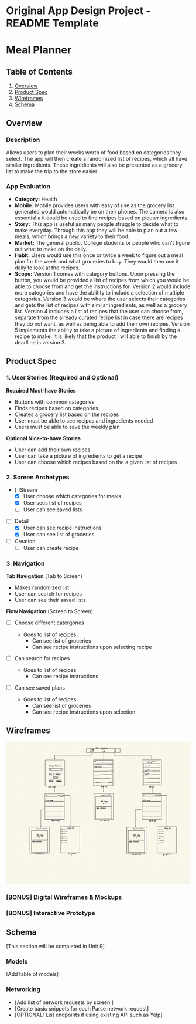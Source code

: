 Original App Design Project - README Template
===

# Meal Planner

## Table of Contents

1. [Overview](#Overview)
2. [Product Spec](#Product-Spec)
3. [Wireframes](#Wireframes)
4. [Schema](#Schema)

## Overview

### Description

Allows users to plan their weeks worth of food based on categories they select. The app will then create a randomized list of recipes, which all have similar ingredients. These ingredients will also be presented as a grocery list to make the trip to the store easier.

### App Evaluation

- **Category:** Health 
- **Mobile:** Mobile provides users with easy of use as the grocery list generated would automatically be on their phones. The camera is also essential a it could be used to find recipes based on picuter ingredients.
- **Story:** This app is useful as many people struggle to decide what to make everyday. Through this app they will be able to plan out a few meals, which brings a new variety to their food.
- **Market:** The general public. College students or people who can't figure out what to make on the daily.
- **Habit:** Users would use this once or twice a week to figure out a meal plan for the week and what groceries to buy. They would then use it daily to look at the recipes. 
- **Scope:** Version 1 comes with category buttons. Upon pressing the button, you would be provided a list of recipes from which you would be able to choose from and get the instructions for. Version 2 would include more categories and have the ablitity to include a selection of multiple categories. Version 3 would be where the user selects their categories and gets the list of recipes with similar ingredients, as well as a grocery list. Version 4 includes a list of recipes that the user can choose from, separate from the already curated recipe list in case there are recipes they do not want, as well as being able to add their own recipes. Version 5 implements the ability to take a picture of ingredients and finding a recipe to make. It is likely that the product I will able to finish by the deadline is version 3. 


## Product Spec

### 1. User Stories (Required and Optional)

**Required Must-have Stories**

* Buttons with common categories
* Finds recipes based on categories
* Creates a grocery list based on the recipes
* User must be able to see recipes and ingredients needed
* Users must be able to save the weekly plan

**Optional Nice-to-have Stories**

* User can add their own recipes
* User can take a picture of ingredients to get a recipe
* User can choose which recipes based on the a given list of recipes 

### 2. Screen Archetypes

-  [ ]Stream
    - [X] User choose which categories for meals
    - [X] User sees list of recipes
    - [ ] User can see saved lists
- [ ] Detail
    - [X] User can see recipe instructions
    - [X] User can see list of groceries
- [ ] Creation
    - [ ] User can create recipe

### 3. Navigation

**Tab Navigation** (Tab to Screen)

* Makes randomized list
* User can search for recipes
* User can see their saved lists

**Flow Navigation** (Screen to Screen)

- [ ] Choose different catergories
    * Goes to list of recipes
        * Can see list of groceries 
        * Can see recipe instructions upon selecting recipe

- [ ] Can search for recipes
    * Goes to list of recipes
        * Can see recipe instructions
- [ ] Can see saved plans
    * Goes to list of recipes
        * Can see list of groceries
        * Can see recipe instructions upon selection

## Wireframes
![Basic Wireframe!](Wireframes-6.jpg)

### [BONUS] Digital Wireframes & Mockups

### [BONUS] Interactive Prototype

## Schema 

[This section will be completed in Unit 9]

### Models

[Add table of models]

### Networking

- [Add list of network requests by screen ]
- [Create basic snippets for each Parse network request]
- [OPTIONAL: List endpoints if using existing API such as Yelp]

